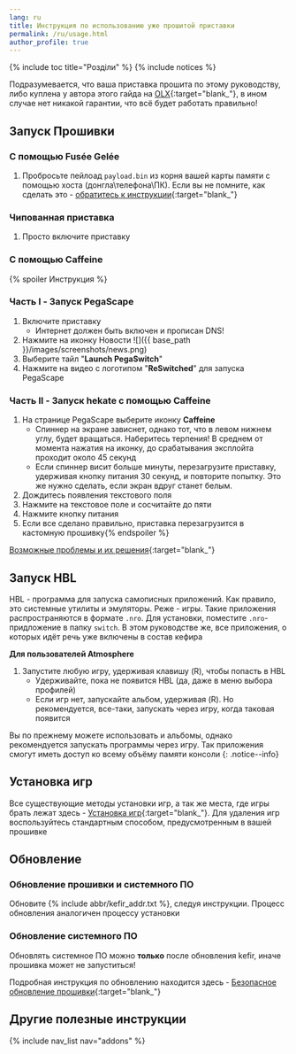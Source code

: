 ```yaml
---
lang: ru
title: Инструкция по использованию уже прошитой приставки
permalink: /ru/usage.html
author_profile: true
---
```


{% include toc title="Розділи" %}
{% include notices %}

Подразумевается, что ваша приставка прошита по этому руководству, либо куплена у автора этого гайда на [OLX](http://shop.customfw.xyz){:target="blank_"}, в ином случае нет никакой гарантии, что всё будет работать правильно!

## Запуск Прошивки 

### С помощью Fusée Gelée
1. Пробросьте пейлоад `payload.bin` из корня вашей карты памяти с помощью хоста (донгла\телефона\ПК). Если вы не помните, как сделать это - [обратитесь к инструкции](fusee-gelee){:target="blank_"}


### Чипованная приставка
1. Просто включите приставку

### С помощью Caffeine
{% spoiler Инструкция %}
### Часть I - Запуск PegaScape

1. Включите приставку
    * Интернет должен быть включен и прописан DNS! 
1. Нажмите на иконку Новости ![]({{ base_path }}/images/screenshots/news.png) 
1. Выберите тайл "**Launch PegaSwitch**"
1. Нажмите на видео с логотипом "**ReSwitched**" для запуска PegaScape

### Часть II - Запуск hekate с помощью Caffeine

1. На странице PegaScape выберите иконку **Caffeine**
	* Спиннер на экране зависнет, однако тот, что в левом нижнем углу, будет вращаться. Наберитесь терпения! В среднем от момента нажатия на иконку,  до срабатывания эксплойта проходит около 45 секунд
	* Если спиннер висит больше минуты, перезагрузите приставку, удерживая кнопку питания 30 секунд, и повторите попытку. Это же нужно сделать, если экран вдруг станет белым. 
1. Дождитесь появления текстового поля 
1. Нажмите на текстовое поле и сосчитайте до пяти
1. Нажмите кнопку питания
1. Если все сделано правильно, приставка перезагрузится в кастомную прошивку{% endspoiler %}

[Возможные проблемы и их решения](troubleshooting){:target="blank_"}

## Запуск HBL 

HBL - программа для запуска самописных приложений. Как правило, это системные утилиты и эмуляторы. Реже - игры. Такие приложения распространяются в формате `.nro`. Для установки, поместите `.nro`-придложение в папку `switch`. В этом руководстве же, все приложения, о которых идёт речь уже включены в состав кефира 

**Для пользователей Atmosphere**
1. Запустите любую игру, удерживая клавишу (R), чтобы попасть в HBL
    * Удерживайте, пока не появится HBL (да, даже в меню выбора профилей)
    * Если игр нет, запускайте альбом, удерживая (R). Но рекомендуется, все-таки, запускать через игру, когда таковая появится 

Вы по прежнему можете использовать и альбомы, однако рекомендуется запускать программы через игру. Так приложения смогут иметь доступ ко всему объёму памяти консоли
{: .notice--info}

## Установка игр 

Все существующие методы установки игр, а так же места, где игры брать лежат здесь - [Установка игр](games){:target="blank_"}.
Для удаления игр воспользуйтесь стандартным способом, предусмотренным в вашей прошивке

## Обновление

### Обновление прошивки и системного ПО 

Обновите {% include abbr/kefir_addr.txt %}, следуя инструкции. Процесс обновления аналогичен процессу установки

### Обновление системного ПО

Обновлять системное ПО можно **только** после обновления kefir, иначе прошивка может не запуститься! 

Подробная инструкция по обновлению находится здесь - [Безопасное обновление прошивки](update-fw){:target="blank_"}

## Другие полезные инструкции 

{% include nav_list nav="addons" %}